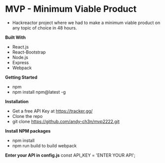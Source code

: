 # MVP - Minimum Viable Product

- Hackreactor project where we had to make a minimum viable product on any topic of choice in 48 hours.

**Built With**

* React.js
* React-Bootstrap
* Node.js
* Express
* Webpack

**Getting Started**

* npm
* npm install npm@latest -g


**Installation**
* Get a free API Key at https://tracker.gg/
* Clone the repo
* git clone https://github.com/andy-ch3n/mvp2222.git

**Install NPM packages**
* npm install
* npm run build to build webpack


**Enter your API in config.js**
const API_KEY = 'ENTER YOUR API';
